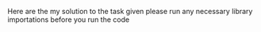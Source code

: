 Here are the my solution to the task given
please run any necessary library importations before you run the code
